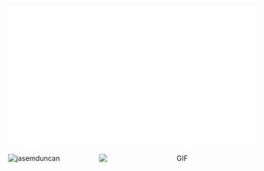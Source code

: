 <!--
**JasemDuncan/JasemDuncan** is a ✨ _special_ ✨ repository because its `README.md` (this file) appears on your GitHub profile.

Here are some ideas to get you started:

- 🔭 I’m currently working on ...
- 🌱 I’m currently learning ...
- 👯 I’m looking to collaborate on ...
- 🤔 I’m looking for help with ...
- 💬 Ask me about ...
- 📫 How to reach me: ...
- 😄 Pronouns: ...
- ⚡ Fun fact: ...
-->
<img align="center" alt="GIF" src="./jasem.gif" width="900" />

<!-- **Languages & tools:**  

<code><img height="20" src="https://raw.githubusercontent.com/github/explore/80688e429a7d4ef2fca1e82350fe8e3517d3494d/topics/javascript/javascript.png"></code>
<code><img height="20" src="https://raw.githubusercontent.com/github/explore/80688e429a7d4ef2fca1e82350fe8e3517d3494d/topics/react/react.png"></code>
<code><img height="20" src="https://raw.githubusercontent.com/github/explore/80688e429a7d4ef2fca1e82350fe8e3517d3494d/topics/mysql/mysql.png"></code>
<code><img height="20" src="https://raw.githubusercontent.com/github/explore/80688e429a7d4ef2fca1e82350fe8e3517d3494d/topics/git/git.png"></code> -->

<p></p>

<div>
    <div>
        <p align="center"> 
        <img align="left" src="https://github-readme-stats.vercel.app/api?username=jasemduncan&show_icons=true&theme=gotham" alt="jasemduncan" />
        <img align="right" alt="GIF" src="https://github.com/abhisheknaiidu/abhisheknaiidu/blob/master/code.gif?raw=true" width="320" height="193" />
        </p>

</div>
</div>